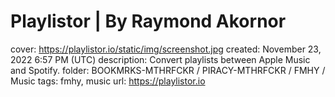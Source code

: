 # Playlistor | By Raymond Akornor

cover: https://playlistor.io/static/img/screenshot.jpg
created: November 23, 2022 6:57 PM (UTC)
description: Convert playlists between Apple Music and Spotify.
folder: BOOKMRKS-MTHRFCKR / PIRACY-MTHRFCKR / FMHY / Music
tags: fmhy, music
url: https://playlistor.io